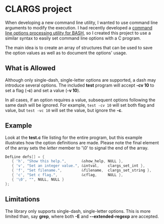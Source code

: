 # CLARGS project

When developing a new command line utility, I wanted to
use command line arguments to modify the execution.  I had
recently developed a
[command line options processing utility for BASH](https://www.github.com/cjungmann/bash_clargs),
so I created this project to use a similar syntax to
easily set command line options with a C program.

The main idea is to create an array of structures
that can be used to save the option values as well
as to document the options' usage.

## What is Allowed

Although only single-dash, single-letter options are
supported, a dash may introduce several options.
The included **test** program will accept **-cv 10**
to set a flag (**-c**) and set a value (**-v 10**).

In all cases, if an option requires a value, subsequent
options following the same dash will be ignored.  For
example, `test -cv 10` will set both flag and value,
but `test -vc 10` will set the value, but ignore the
**-c**.  

## Example

Look at the **test.c** file listing for the entire
program, but this example illustrates how the
option definitions are made.  Please note the final
element of the array sets the *letter* member to '\0'
to signal the end of the array.

~~~c
DefLine defs[] = {
   { 'h', "Show this help.",       &show_help, NULL },
   { 'v', "Set an integer value.", &intval,    clargs_set_int },
   { 'f', "Set filename.",         &filename,  clargs_set_string },
   { 'c', "Set c flag.",           &cflag,     NULL },
   { '\0', "", NULL, NULL }
};
~~~



## Limitations

The library only supports single-dash, single-letter options.
This is more limited than, say **grep**, where both
**-E** and **--extended-regexp** are accepted.